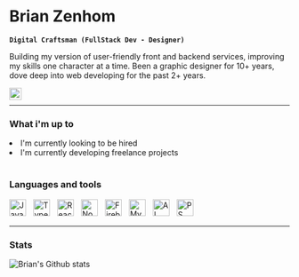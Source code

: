 # Brian Zenhom

**`Digital Craftsman (FullStack Dev - Designer)`**

Building my version of user-friendly front and backend services, improving my skills one character at a time.
Been a graphic designer for 10+ years, dove deep into web developing for the past 2+ years.

<a href="https://www.linkedin.com/in/brianzenhom/" target="_blank">
<img align="left" alt="Brian Zenhom LinkedIN" width="22px" src="https://icongr.am/fontawesome/linkedin.svg?size=128&color=70c8ff" />
</a>
<br>

---

### What i'm up to

<li>I'm currently looking to be hired</li>
<li>I'm currently developing freelance projects</li>

#
### Languages and tools

<img align="left" alt="Javascript" width="30px" style="padding-right:10px;" src="https://cdn.jsdelivr.net/gh/devicons/devicon/icons/javascript/javascript-original.svg" />

<img align="left" alt="TypeScript" width="30px" style="padding-right:10px;" src="https://cdn.jsdelivr.net/gh/devicons/devicon/icons/typescript/typescript-original.svg" />

<img align="left" alt="React" width="30px" style="padding-right:10px;" src="https://cdn.jsdelivr.net/gh/devicons/devicon/icons/react/react-original.svg" />

<img align="left" alt="NodeJs" width="30px" style="padding-right:10px;" src="https://cdn.jsdelivr.net/gh/devicons/devicon/icons/nodejs/nodejs-original.svg" />

<img align="left" alt="Firebase" width="30px" style="padding-right:10px;" src="https://cdn.jsdelivr.net/gh/devicons/devicon/icons/firebase/firebase-plain.svg" />

<img align="left" alt="Mysql" width="30px" style="padding-right:10px;" src="https://cdn.jsdelivr.net/gh/devicons/devicon/icons/mysql/mysql-original.svg" />
            
<img align="left" alt="AI" width="30px" style="padding-right:10px;" src="https://cdn.jsdelivr.net/gh/devicons/devicon/icons/illustrator/illustrator-plain.svg" />

<img align="left" alt="PS" width="30px" style="padding-right:10px;" src="https://cdn.jsdelivr.net/gh/devicons/devicon/icons/photoshop/photoshop-plain.svg" />
          

<br/>
<br/>


---
### Stats

![Brian's Github stats](https://github-readme-stats.vercel.app/api?username=BrianZenhom&show_icons=true&theme=dark)

